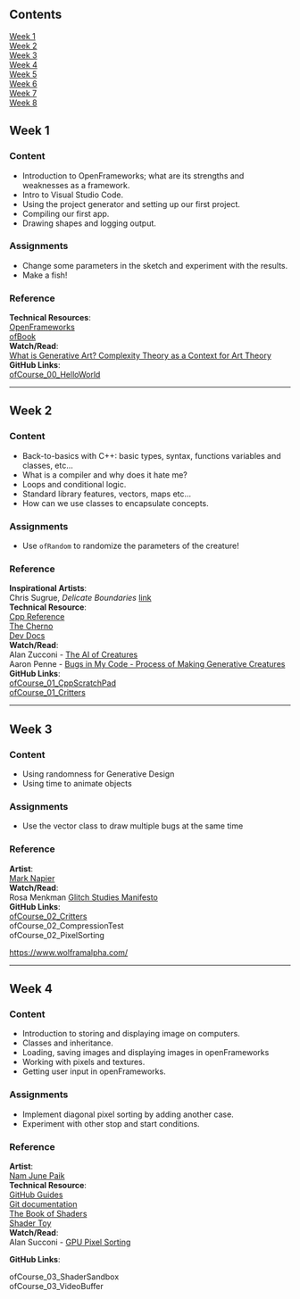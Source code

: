 ## Contents

[Week 1](#week-1)<br>
[Week 2](#week-2)<br>
[Week 3](#week-3)<br>
[Week 4](#week-4)<br>
[Week 5](#week-5)<br>
[Week 6](#week-6)<br>
[Week 7](#week-7)<br>
[Week 8](#week-8)<br>


## Week 1

### Content
* Introduction to OpenFrameworks; what are its strengths and weaknesses as a framework.
* Intro to Visual Studio Code.
* Using the project generator and setting up our first project.
* Compiling our first app.
* Drawing shapes and logging output.

### Assignments

* Change some parameters in the sketch and experiment with the results.
* Make a fish!

### Reference

__Technical Resources__: <br>
[OpenFrameworks](https://openframeworks.cc/)<br>
[ofBook](https://openframeworks.cc/ofBook/chapters/foreword.html)<br>
__Watch/Read__: <br>
[What is Generative Art? Complexity Theory as a Context for Art Theory](http://philipgalanter.com/downloads/ga2003_what_is_genart.pdf)<br>
__GitHub Links__:<br>
[ofCourse_00_HelloWorld](ofCourse_00_HelloWorld)

---

## Week 2

### Content

* Back-to-basics with C++: basic types, syntax, functions variables and classes, etc...
* What is a compiler and why does it hate me?
* Loops and conditional logic.
* Standard library features, vectors, maps etc...
* How can we use classes to encapsulate concepts.


### Assignments

* Use `ofRandom` to randomize the parameters of the creature!

### Reference

__Inspirational Artists__: <br>
Chris Sugrue, _Delicate Boundaries_ [link](http://csugrue.com/delicateboundaries/)<br>
__Technical Resource__:<br>
[Cpp Reference](https://en.cppreference.com/w/)<br>
[The Cherno](https://www.youtube.com/watch?v=18c3MTX0PK0&list=PLlrATfBNZ98dudnM48yfGUldqGD0S4FFb)<br>
[Dev Docs](https://devdocs.io/cpp/)<br>
__Watch/Read__: <br>
Alan Zucconi - [The AI of Creatures](https://www.alanzucconi.com/2020/07/27/the-ai-of-creatures/)<br>
Aaron Penne - [Bugs in My Code - Process of Making Generative Creatures](https://vimeo.com/305833459)<br>
__GitHub Links__:<br>
[ofCourse_01_CppScratchPad](ofCourse_01_CppScratchPad)<br>
[ofCourse_01_Critters](ofCourse_01_Critters)<br>

---

## Week 3

### Content

* Using randomness for Generative Design
* Using time to animate objects


### Assignments

* Use the vector class to draw multiple bugs at the same time

### Reference

__Artist__: <br>
[Mark Napier](https://www.marknapier.com/)<br>
__Watch/Read__: <br>
Rosa Menkman [Glitch Studies Manifesto](https://amodern.net/wp-content/uploads/2016/05/2010_Original_Rosa-Menkman-Glitch-Studies-Manifesto.pdf)<br>
__GitHub Links__:<br>
[ofCourse_02_Critters](ofCourse_02_Critters)<br>
ofCourse_02_CompressionTest<br>
ofCourse_02_PixelSorting<br>

https://www.wolframalpha.com/

---

## Week 4

### Content
* Introduction to storing and displaying image on computers.
* Classes and inheritance.
* Loading, saving images and displaying images in openFrameworks
* Working with pixels and textures.
* Getting user input in openFrameworks.

### Assignments

* Implement diagonal pixel sorting by adding another case.
* Experiment with other stop and start conditions.

### Reference

__Artist__: <br>
[Nam June Paik](https://www.youtube.com/watch?v=yMUJB5aFvdo)<br>
__Technical Resource__:<br>
[GitHub Guides](https://guides.github.com/activities/hello-world/)<br>
[Git documentation](https://git-scm.com/docs/gittutorial)<br>
[The Book of Shaders](https://thebookofshaders.com/)<br>
[Shader Toy](https://www.shadertoy.com/)<br>
__Watch/Read__:<br>
Alan Succoni - [GPU Pixel Sorting](https://www.alanzucconi.com/2017/12/13/gpu-sorting-1/)

__GitHub Links__:

ofCourse_03_ShaderSandbox<br>
ofCourse_03_VideoBuffer<br>

<!-- 
---

## Week 5

### Content

* Using Git and Github
* Finding and using addons
* Using shaders and fbos to make more complex effects.
* Grabbing screenshots and making documentation easy.
* Loading videos and accessing the webcam.
* Implementing a buffered shader effect.
* Pick a shader from ShaderToy and try to implement it in openFrameworks.
* Making our own addons.
* Building a GUI the easy way.
* Using parameters with events.
* Introduction to the event system.
* Using ofImGui for more advanced interfaces.

### Assignments

* Don't do any coding. Make some art works with our new applications.

### Reference

__Artist__: <br>
[The Critical Engineering Manifesto](https://zkm.de/de/the-critical-engineering-manifesto)<br>
__Watch/Read__:<br>
[TempleOS](https://www.bbc.co.uk/programmes/m000b4r3)

__GitHub Links__:
[ ] - ofCourse_05_PixelSortingApp
[ ] - ofCourse_05_VideoBlenderApp


---

## Week 6


### Content
* Loading and displaying 3D models.
* Using shaders to create lighting effects. 
* 3D transforms and vectors.
* Using the camera.
* Rendering videos.

### Assignments

* Add to our generative landscape and render a looped video.

### Reference

__Artist__: <br>

[Ian Cheng](http://iancheng.com/)<br>
__Technical Resource__:<br>
[3Blue1Brown](https://www.youtube.com/channel/UCYO_jab_esuFRV4b17AJtAw)<br>
__Watch/Read__: <br>
Sebastian Lague - [Procedural Planet Generation](https://www.youtube.com/watch?v=QN39W020LqU&list=PLFt_AvWsXl0cONs3T0By4puYy6GM22ko8)<br>

__GitHub Links__:
[ ] - ofCourse_06_GenerativeMesh
[ ] - ofCourse_06_MeshShader

---

## Week 7

### Content
* Accessing a web api from using ofURLFileLoader and ofxJson
* Communicating between programmes using OSC.
* Using ofSpout/ofSyphon with RunwayML


### Assignments

* Choose another API and make your own data artwork.

### Reference

__Artist__: <br>
[Julian Oliver](https://www.digitalartarchive.at/database/general/work/packet-garden.html)<br>
__Watch/Read__:<br>
[Information (MoMA)](https://www.moma.org/calendar/exhibitions/2686)<br>

__GitHub Links__:

[ ] - ofCourse_07_WeatherVisualizer
[ ] - ofCourse_07_PythonInterop

--- 

## Week 8

### Content

* Introduction to machine learning in graphical computing.
* Machine Learning example with runway?
* Native Machinelearning example?

### Assignments


### Reference

__Artist__: 

__Technical Resource__:

__Watch/Read__: https://www.e-flux.com/journal/101/273221/three-thousand-years-of-algorithmic-rituals-the-emergence-of-ai-from-the-computation-of-space/

__GitHub Links__:
[ ] - ofCourse_08_SuperResolution -->
